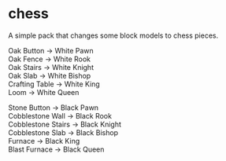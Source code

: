 # chess

A simple pack that changes some block models to chess pieces.

Oak Button -> White Pawn  
Oak Fence -> White Rook  
Oak Stairs -> White Knight  
Oak Slab -> White Bishop  
Crafting Table -> White King  
Loom -> White Queen  

Stone Button -> Black Pawn  
Cobblestone Wall -> Black Rook  
Cobblestone Stairs -> Black Knight  
Cobblestone Slab -> Black Bishop  
Furnace -> Black King  
Blast Furnace -> Black Queen  

